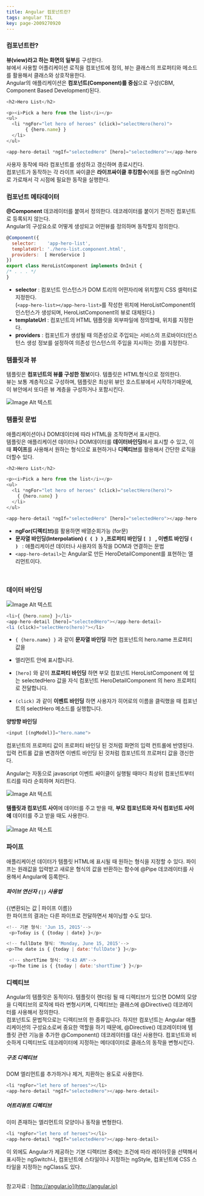 ```yaml
---
title: Angular 컴포넌트란?
tags: angular TIL
key: page-2009270920
---
```

### 컴포넌트란?
<b>뷰(view)라고 하는 화면의 일부</b>를 구성한다.<br/>
뷰에서 사용할 어플리케이션 로직을 컴포넌트에 정의, 뷰는 클래스의 프로퍼티와 메소드를 활용해서 클래스와 상호작용한다.
<br/>Angular의 애플리케이션은 <b>컴포넌트(Component)를 중심</b>으로 구성(CBM, Component Based Development)된다.

```javascript
<h2>Hero List</h2>

<p><i>Pick a hero from the list</i></p>
<ul>
  <li *ngFor="let hero of heroes" (click)="selectHero(hero)">
       { {hero.name} }
  </li>
</ul>

<app-hero-detail *ngIf="selectedHero" [hero]="selectedHero"></app-hero-detail>
```

사용자 동작에 따라 컴포넌트를 생성하고 갱신하며 종료시킨다. <br/>
컴포넌트가 동작하는 각 라이프 싸이클은 <b>라이프싸이클 후킹함수</b>(예를 들면 ngOnInit) 로 가로채서 각 시점에 필요한 동작을 실행한다.
<br/>

### 컴포넌트 메타데이터
<b>@Component</b> 데코레이터를 붙여서 정의한다. 데코레이터를 붙이기 전까진 컴포넌트로 등록되지 않는다.<br/>
Angular의 구성요소로 어떻게 생성되고 어떤뷰를 정의하며 동작할지 정의한다.
```javascript
@Component({
  selector:    'app-hero-list',
  templateUrl: './hero-list.component.html',
  providers:  [ HeroService ]
})
export class HeroListComponent implements OnInit {
/* . . . */
}
```
* <b>selector</b> : 컴포넌트 인스턴스가 DOM 트리의 어떤자리에 위치할지 CSS 셀럭터로 지정한다. <br/>
(```<app-hero-list></app-hero-list>```를 작성한 위치에 HeroListComponent의 인스턴스가 생성되며, HeroListComponent의 뷰로 대체된다.)
* <b>templateUrl</b> : 컴포넌트의 HTML 템플릿을 외부파일에 정의할때, 위치를 지정한다.
* <b>providers</b> : 컴포넌트가 생성될 때 의존성으로 주입되는 서비스의 프로바이더(인스턴스 생성 정보를 설정하여 의존성 인스턴스의 주입을 지시하는 것)를 지정한다.


### 템플릿과 뷰
템플릿은 <b>컴포넌트의 뷰를 구성한 정보</b>이다. 템플릿은 HTML형식으로 정의한다.<br/>
뷰는 보통 계층적으로 구성하며, 템플릿은 최상위 뷰인 호스트뷰에서 시작하기때문에, 이 뷰안에서 또다른 뷰 계층을 구성하거나 포함시킨다.

 ![Image Alt 텍스트](/assets/images/component-tree.png)


### 템플릿 문법
애플리케이션이나 DOM데이터에 따라 HTML을 조작하면서 표시한다.<br/>
템플릿은 애플리케이션 데이터나 DOM데이터를 <b>데이터바인딩</b>해서 표시할 수 있고, 이때 <b>파이프</b>를 사용해서
원하는 형식으로 표현하거나 <b>디렉티브</b>를 활용해서 간단한 로직을 더할수 있다.
```javascript
<h2>Hero List</h2>

<p><i>Pick a hero from the list</i></p>
<ul>
  <li *ngFor="let hero of heroes" (click)="selectHero(hero)">
    { {hero.name} }
  </li>
</ul>

<app-hero-detail *ngIf="selectedHero" [hero]="selectedHero"></app-hero-detail>
```
* <b>ngFor(디렉티브)</b>를 활용하면 배열순회가능 (for문)
* <b>문자열 바인딩(Interpolation)  ```{ { } }```  ,프로퍼티 바인딩  ```[ ] ``` , 이벤트 바인딩  ```( ) ``` </b>:
애플리케이션 데이터나 사용자의 동작을 DOM과 연결하는 문법
* ```<app-hero-detail>```는 Angular로 만든 HeroDetailComponent를 표현하는 엘리먼트이다.
<br/>

### 데이터 바인딩
 ![Image Alt 텍스트](/assets/images/databinding.png)
```javascript
<li>{ {hero.name} }</li>
<app-hero-detail [hero]="selectedHero"></app-hero-detail>
<li (click)="selectHero(hero)"></li>
```
* ```{ {hero.name} }``` 과 같이 <b>문자열 바인딩</b> 하면 컴포넌트의 hero.name 프로퍼티 값을 <li> 엘리먼트 안에 표시합니다.

* ```[hero]``` 와 같이 <b>프로퍼티 바인딩</b> 하면 부모 컴포넌트 HeroListComponent 에 있는 selectedHero 값을 자식 컴포넌트 HeroDetailComponent 의 hero 프로퍼티로 전달합니다.

* ```(click)``` 과 같이 <b>이벤트 바인딩</b> 하면 사용자가 히어로의 이름을 클릭했을 때 컴포넌트의 selectHero 메소드를 실행합니다.

<b> 양방향 바인딩 </b>
```javascript
<input [(ngModel)]="hero.name">
```
컴포넌트의 프로퍼티 값이 프로퍼티 바인딩 된 것처럼 화면의 입력 컨트롤에 반영된다. <br/>
입력 컨트롤 값을 변경하면 이벤트 바인딩 된 것처럼 컴포넌트의 프로퍼티 값을 갱신한다.

Angular는 자동으로 javascript 이벤트 싸이클이 실행될 때마다 최상위 컴포넌트부터 트리를 따라 순회하며 처리한다.

 ![Image Alt 텍스트](/assets/images/parent-child-binding.png) <br/><br/>
<b>템플릿과 컴포넌트 사이</b>에 데이터를 주고 받을 때, <b>부모 컴포넌트와 자식 컴포넌트 사이에</b> 데이터를 주고 받을 때도 사용한다.<br/><br/>
 ![Image Alt 텍스트](/assets/images/component-tree.png)


### 파이프
애플리케이션 데이터가 템플릿 HTML에 표시될 때 원하는 형식을 지정할 수 있다. 파이프는 원래값을 입력받고 새로운 형식의 값을 반환하는 함수에 @Pipe 데코레이터를 사용해서 Angular에 등록한다.

##### 파이브 연산자 ```(|)``` 사용법
&#123;&#123;변환되는 값 | 파이프 이름&#125;&#125; <br/>
한 파이프의 결과는 다른 파이프로 전달하면서 체이닝할 수도 있다.

```javascript
<!-- 기본 형식: 'Jun 15, 2015'-->
 <p>Today is { {today | date} }</p>

<!-- fullDate 형식: 'Monday, June 15, 2015'-->
<p>The date is { {today | date:'fullDate'} }</p>

 <!-- shortTime 형식: '9:43 AM'-->
 <p>The time is { {today | date:'shortTime'} }</p>
```

### 디렉티브
Angular의 템플릿은 동적이다. 템플릿이 렌더링 될 때 디렉티브가 있으면 DOM의 모양을 디렉티브의 로직에 따라 변형시키며, 디렉티브는 클래스에 @Directive() 데코레이터를 사용해서 정의한다.
<br>
컴포넌트도 문법적으로는 디렉티브의 한 종류입니다. 하지만 컴포넌트는 Angular 애플리케이션의 구성요소로써 중요한 역할을 하기 때문에, @Directive() 데코레이터에 템플릿 관련 기능을 추가한 @Component() 데코레이터를 대신 사용한다.
컴포넌트와 비슷하게 디렉티브도 데코레이터에 지정하는 메타데이터로 클래스의 동작을 변형시킨다.

##### 구조 디렉티브
DOM 엘리먼트를 추가하거나 제거, 치환하는 용도로 사용한다.
```javascript
<li *ngFor="let hero of heroes"></li>
<app-hero-detail *ngIf="selectedHero"></app-hero-detail>
```

##### 어트리뷰트 디렉티브
이미 존재하는 엘리먼트의 모양이나 동작을 변형한다.
```javascript
<li *ngFor="let hero of heroes"></li>
<app-hero-detail *ngIf="selectedHero"></app-hero-detail>
```

이 외에도 Angular가 제공하는 기본 디렉티브 중에는 조건에 따라 레이아웃을 선택해서 표시하는 ngSwitch나, 컴포넌트에 스타일이나 지정하는 ngStyle, 컴포넌트에 CSS 스타일을 지정하는 ngClass도 있다.

<br/>참고자료 : [http://angular.io](http://angular.io)

